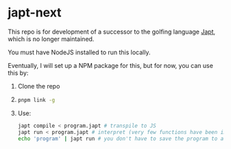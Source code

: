 # japt-next

This repo is for development of a successor to the golfing language [Japt](https://github.com/ETHproductions/japt), which is no longer maintained.

You must have NodeJS installed to run this locally.

Eventually, I will set up a NPM package for this, but for now, you can use this by: 
1. Clone the repo
2.  ```sh
    pnpm link -g
    ```
3. Use:
    ```sh
    japt compile < program.japt # transpile to JS
    japt run < program.japt # interpret (very few functions have been implemented yet)
    echo 'program' | japt run # you don't have to save the program to a file
    ```
